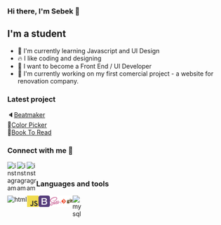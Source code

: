 ### Hi there, I'm Sebek 👋

## I'm a student

- :book: I'm currently learning Javascript and UI Design
- :fire: I like coding and designing
- 🤔 I want to become a Front End / UI Developer
- :pushpin: I'm currently working on my first comercial project - a website for renovation company.

### Latest project

:speaker:[Beatmaker][beatmaker] </br>
:rainbow:[Color Picker][color-picker] </br>
:closed_book:[Book To Read][book-to-read]

### Connect with me 💬

[<img align="left" alt="instagram" width="22px" src="https://cdn.jsdelivr.net/npm/simple-icons@v4/icons/instagram.svg" />][instagram]
[<img align="left" alt="instagram" width="22px" src="https://cdn.jsdelivr.net/npm/simple-icons@v4/icons/linkedin.svg" />][linkedin]
[<img align="left" alt="instagram" width="22px" src="https://cdn.jsdelivr.net/npm/simple-icons@v4/icons/behance.svg" />][behance]

</br>

### Languages and tools

<img align="left" alt="html" height="26px" src="https://upload.wikimedia.org/wikipedia/commons/thumb/1/10/CSS3_and_HTML5_logos_and_wordmarks.svg/791px-CSS3_and_HTML5_logos_and_wordmarks.svg.png" />
<img align="left" alt="js" width="26px" src="https://raw.githubusercontent.com/github/explore/80688e429a7d4ef2fca1e82350fe8e3517d3494d/topics/javascript/javascript.png" />
<img align="left" alt="bootstrap" width="26px" src="https://raw.githubusercontent.com/github/explore/80688e429a7d4ef2fca1e82350fe8e3517d3494d/topics/bootstrap/bootstrap.png" />
<img align="left" alt="sass" width="26px" src="https://raw.githubusercontent.com/github/explore/80688e429a7d4ef2fca1e82350fe8e3517d3494d/topics/sass/sass.png" />
<img align="left" alt="git" width="26px" src="https://raw.githubusercontent.com/github/explore/80688e429a7d4ef2fca1e82350fe8e3517d3494d/topics/git/git.png" />
<img align="left" alt="mysql" width="26px" src="https://findicons.com/files/icons/2420/coded/128/page_mysql.png" />


[instagram]: https://www.instagram.com/sbkjarmul/
[linkedin]: https://www.linkedin.com/in/sebastian-jarmu%C5%82-6a29891a2/
[behance]: https://www.behance.net/sebastianjarmu
[beatmaker]: https://sbkjarmul.github.io/Beatmaker/
[color-picker]: https://sbkjarmul.github.io/color-picker/
[book-to-read]: https://sbkjarmul.github.io/book-to-read/
